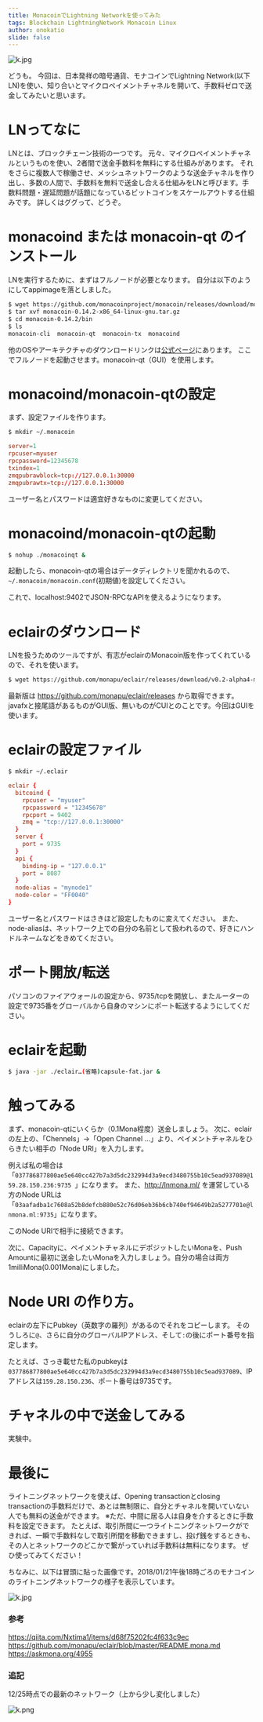 ```yaml
---
title: MonacoinでLightning Networkを使ってみた
tags: Blockchain LightningNetwork Monacoin Linux
author: onokatio
slide: false
---
```

![k.jpg](https://qiita-image-store.s3.amazonaws.com/0/154157/6cd93fc5-2a9f-f7c9-8227-81bfd688172b.jpeg)


どうも。
今回は、日本発祥の暗号通貨、モナコインでLightning Network(以下LN)を使い、知り合いとマイクロペイメントチャネルを開いて、手数料ゼロで送金してみたいと思います。


# LNってなに

LNとは、ブロックチェーン技術の一つです。
元々、マイクロペイメントチャネルというものを使い、2者間で送金手数料を無料にする仕組みがあります。
それをさらに複数人で稼働させ、メッシュネットワークのような送金チャネルを作り出し、多数の人間で、手数料を無料で送金し合える仕組みをLNと呼びます。手数料問題・遅延問題が話題になっているビットコインをスケールアウトする仕組みです。
詳しくはググって、どうぞ。

# monacoind または monacoin-qt のインストール

LNを実行するために、まずはフルノードが必要となります。
自分は以下のようにしてappimageを落としました。

```bash
$ wget https://github.com/monacoinproject/monacoin/releases/download/monacoin-0.14.2/monacoin-0.14.2-x86_64-linux-gnu.tar.gz
$ tar xvf monacoin-0.14.2-x86_64-linux-gnu.tar.gz
$ cd monacoin-0.14.2/bin
$ ls
monacoin-cli  monacoin-qt  monacoin-tx  monacoind
```

他のOSやアーキテクチャのダウンロードリンクは[公式ページ](https://monacoin.org/)にあります。
ここでフルノードを起動させます。monacoin-qt（GUI）を使用します。

# monacoind/monacoin-qtの設定
まず、設定ファイルを作ります。

```bash
$ mkdir ~/.monacoin
```

```ini:~/.monacoin/monacoin.conf
server=1
rpcuser=myuser
rpcpassword=12345678
txindex=1
zmqpubrawblock=tcp://127.0.0.1:30000
zmqpubrawtx=tcp://127.0.0.1:30000
```

ユーザー名とパスワードは適宜好きなものに変更してください。

# monacoind/monacoin-qtの起動

```bash
$ nohup ./monacoinqt &
```
起動したら、monacoin-qtの場合はデータディレクトリを聞かれるので、`~/.monacoin/monacoin.conf`(初期値)を設定してください。

これで、localhost:9402でJSON-RPCなAPIを使えるようになります。


# eclairのダウンロード

LNを扱うためのツールですが、有志がeclairのMonacoin版を作ってくれているので、それを使います。

```bash
$ wget https://github.com/monapu/eclair/releases/download/v0.2-alpha4-mona2/eclair-node-javafx_2.11-0.2-SNAPSHOT-mona2-8ee486c-capsule-fat.jar
```

最新版は https://github.com/monapu/eclair/releases から取得できます。javafxと接尾語があるものがGUI版、無いものがCUIとのことです。今回はGUIを使います。

# eclairの設定ファイル

```bash
$ mkdir ~/.eclair
```

```ini:~/.eclair/eclair.conf
eclair {
  bitcoind {
    rpcuser = "myuser"
    rpcpassword = "12345678"
    rpcport = 9402
    zmq = "tcp://127.0.0.1:30000"
  }
  server {
    port = 9735
  }
  api {
    binding-ip = "127.0.0.1"
    port = 8087
  }
  node-alias = "mynode1"
  node-color = "FF0040"
}
```

ユーザー名とパスワードはさきほど設定したものに変えてください。
また、node-aliasは、ネットワーク上での自分の名前として扱われるので、好きにハンドルネームなどをきめてください。

# ポート開放/転送

パソコンのファイアウォールの設定から、9735/tcpを開放し、またルーターの設定で9735番をグローバルから自身のマシンにポート転送するようにしてください。

# eclairを起動

```bash
$ java -jar ./eclair…(省略)capsule-fat.jar &
```

# 触ってみる

まず、monacoin-qtにいくらか（0.1Mona程度）送金しましょう。
次に、eclairの左上の、「Chennels」→「Open Channel ...」より、ペイメントチャネルをひらきたい相手の「Node URI」を入力します。

例えば私の場合は「`037786877800ae5e640cc427b7a3d5dc232994d3a9ecd3480755b10c5ead937089@159.28.150.236:9735
`」になります。
また、http://lnmona.ml/ を運営している方のNode URLは「`03aafadba1c7608a52b8defcb880e52c76d06eb36b6cb740ef94649b2a5277701e@lnmona.ml:9735`」になります。

このNode URIで相手に接続できます。

次に、Capacityに、ペイメントチャネルにデポジットしたいMonaを、Push Amountに最初に送金したいMonaを入力しましょう。自分の場合は両方1milliMona(0.001Mona)にしました。

# Node URI の作り方。

eclairの左下にPubkey（英数字の羅列）があるのでそれをコピーします。
そのうしろに`@`、さらに自分のグローバルIPアドレス、そして`:`の後にポート番号を指定します。

たとえば、さっき載せた私のpubkeyは`037786877800ae5e640cc427b7a3d5dc232994d3a9ecd3480755b10c5ead937089`、IPアドレスは`159.28.150.236`、ポート番号は9735です。

# チャネルの中で送金してみる

実験中。

# 最後に

ライトニングネットワークを使えば、Opening transactionとclosing transactionの手数料だけで、あとは無制限に、自分とチャネルを開いていない人でも無料の送金ができます。
※ただ、中間に居る人は自身を介するときに手数料を設定できます。
たとえば、取引所間に一つライトニングネットワークができれば、一瞬で手数料なしで取引所間を移動できますし、投げ銭をするときも、その人とネットワークのどこかで繋がっていれば手数料は無料になります。
ぜひ使ってみてください！

ちなみに、以下は冒頭に貼った画像です。2018/01/21午後18時ごろのモナコインのライトニングネットワークの様子を表示しています。

![k.jpg](https://qiita-image-store.s3.amazonaws.com/0/154157/6cd93fc5-2a9f-f7c9-8227-81bfd688172b.jpeg)

### 参考

https://qiita.com/Nxtima1/items/d68f75202fc4f633c9ec
https://github.com/monapu/eclair/blob/master/README.mona.md
https://askmona.org/4955

### 追記

12/25時点での最新のネットワーク（上から少し変化しました）

![k.png](https://qiita-image-store.s3.amazonaws.com/0/154157/ebbaa875-7cde-8fc1-b405-ab004429e358.png)

